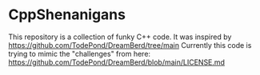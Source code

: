 # CppShenanigans

This repository is a collection of funky C++ code.
It was inspired by https://github.com/TodePond/DreamBerd/tree/main 
Currently this code is trying to mimic the "challenges" from here: https://github.com/TodePond/DreamBerd/blob/main/LICENSE.md
